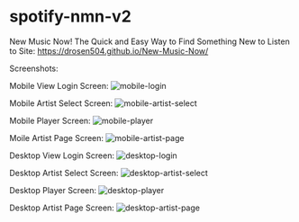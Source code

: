 # spotify-nmn-v2
New Music Now!
The Quick and Easy Way to Find Something New to Listen to
Site: https://drosen504.github.io/New-Music-Now/

Screenshots:

Mobile View Login Screen: ![mobile-login](https://github.com/drosen504/New-Music-Now/blob/master/screenshots/nmn-mobile-login.PNG "Mobile View Login Screen")

Mobile Artist Select Screen: ![mobile-artist-select](https://github.com/drosen504/New-Music-Now/blob/master/screenshots/nmn-mobile-artist-select.PNG "Mobile Artist Select Screen")

Mobile Player Screen: ![mobile-player](https://github.com/drosen504/New-Music-Now/blob/master/screenshots/nmn-mobile-player.PNG "Mobile Player Screen")

Moile Artist Page Screen: ![mobile-artist-page](https://github.com/drosen504/New-Music-Now/blob/master/screenshots/nmn-mobile-artist-page.PNG "Moile Artist Page Screen")

Desktop View Login Screen: ![desktop-login](https://github.com/drosen504/New-Music-Now/blob/master/screenshots/nmn-desktop-login.PNG "Desktop View Login Screen")

Desktop Artist Select Screen: ![desktop-artist-select](https://github.com/drosen504/New-Music-Now/blob/master/screenshots/nmn-desktop-artist-select.PNG "Desktop Artist Select Screen")

Desktop Player Screen: ![desktop-player](https://github.com/drosen504/New-Music-Now/blob/master/screenshots/nmn-desktop-player.PNG "Desktop Player Screen")

Desktop Artist Page Screen: ![desktop-artist-page](https://github.com/drosen504/New-Music-Now/blob/master/screenshots/nmn-desktop-artist-page.PNG "Desktop Artist Page Screen")

